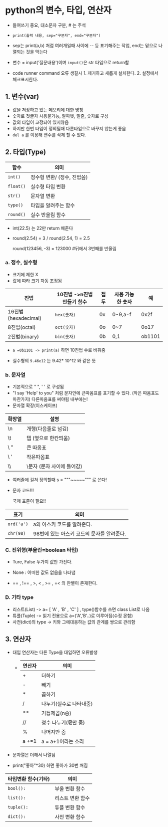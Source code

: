 # python의 변수, 타입, 연산자

- 들여쓰기 중요, 대소문자 구분, # 는 주석

- `print(출력 내용, sep="구분자", end="구분자")`
- sep는 print(a,b) 처럼 여러개일때 사이에 -- 등 표기해주는 작업, end는 밑으로 나열되는 것을 막는다
- 변수 =  input('질문내용')이며 `input()`은 str 타입으로 return함

- code runner command 오류 생길시 1. 제거하고 새롭게 설치한다. 
  2. 설정에서 체크표시한다.

## 1. 변수(var)

- 값을 저장하고 있는 메모리에 대한 명칭
- 숫자로 첫글자 사용불가능, 알파벳, 밑줄, 숫자로 구성
- 값의 타입이 고정되어 있지않음
- 하지만 한번 타입이 정의될때 다른타입으로 바꾸지 않는게 좋음
- `del a` 를 이용해 변수를 삭제 할 수 있다.



## 2. 타입(Type)

| 함수      | 의미                        |
| --------- | --------------------------- |
| `int()`   | 정수형 변환/ (정수, 진법씀) |
| `float()` | 실수형 타입 변환            |
| `str()`   | 문자열 변환                 |
| `type()`  | 타입을 알려주는 함수        |
| `round()` | 실수 반올림 함수            |

- int(22.5) 는 22만 return 해준다

- round(2.54) = 3 /  round(2.54, 1) = 2.5

  round(123456, -3) = 123000  #뒤에서 3번째를 반올림

### a. 정수, 실수형

- 크기에 제한 X
- 값에 따라 크기 자동 조정됨

| 진법                | 10진법 ->n진법만들기 함수 | 접두 | 사용 가능한 숫자 | 예     |
| ------------------- | ------------------------- | ---- | ---------------- | ------ |
| 16진법(hexadecimal) | `hex(숫자)`               | 0x   | 0-9,a-f          | 0x2f   |
| 8진법(octal)        | `oct(숫자)`               | 0o   | 0~7              | 0o17   |
| 2진법(binary)       | `bin(숫자)`               | 0b   | 0,1              | ob1101 |

- `a =0b1101 -> print(a)` 하면 10진법 수로 바꿔줌 

- 실수형의 `9.46e12`   는 9.42* 10^12 와 같은 뜻



### b. 문자열

- 기본적으로 " ", ' ' 로 구성됨
- "I say 'Help' to you" 처럼 문자안에 큰따옴표를 표기할 수 있다. (작은 따옴표도 마찬가지) 다른따옴표를 써야됨 내부에는!
- 문자열 확장(이스케이프)

| 확장열 | 설명                       |
| ------ | -------------------------- |
| \n     | 개행(다음줄로 넘김)        |
| \t     | 탭 (옆으로 한칸띄움)       |
| \ "    | 큰 따옴표                  |
| \ '    | 작은따옴표                 |
| \\\    | \문자 (문자 사이에 들어감) |

- 여러줄에 걸쳐 정의할때 s = """~~~~~""" 로 쓴다!

- 문자 코드!!! 

  국제 표준이 필요!!

  

| 표기       | 의미                                       |
| ---------- | ------------------------------------------ |
| `ord('a')` | a의 아스키 코드를 알려준다.                |
| `chr(98)`  | 98번에 있는 아스키 코드의 문자를 알려준다. |



### C. 진위형(부울린=boolean 타입)

- Ture, False 두가지 값만 가진다. 
- None : 어떠한 값도 없음을 나타냄

- == , !== , >, < , >= , =< 의 판별이 존재한다.



### D. 기타 type

- 리스트(List)  -> a= [ 'A' , 'B' , 'C' ] , type()함수를 쓰면 class List로 나옴
- 튜플(Tuple) -> 읽기 전용으로 a=('A','B'..)로 이루어짐(수정 몬함)
- 사전(dict)의 type -> 키와 그에대응하는 값의 관계를 쌍으로 관리함





## 3. 연산자

- 대입 연산자는 다른 Type을 대입하면 오류발생

  - | 연산자 | 의미                    |
    | ------ | ----------------------- |
    | +      | 더하기                  |
    | -      | 빼기                    |
    | *      | 곱하기                  |
    | /      | 나누기(실수로 나타내줌) |
    | **     | 거듭제곱(n승)           |
    | //     | 정수 나누기(몫만 줌)    |
    | %      | 나머지만 줌             |
    | a +=1  | a = a+1이라는 소리      |

  

- 문자열은 더해서 나열됨
- print("좋아"*30) 하면 좋아가 30번 쳐짐



| 타입변환 함수(기타) | 의미             |
| ------------------- | ---------------- |
| `bool():`           | 부울 변환 함수   |
| `list():`           | 리스트 변환 함수 |
| `tuple():`          | 튜플 변환 함수   |
| `dict():`           | 사전 변환 함수   |

